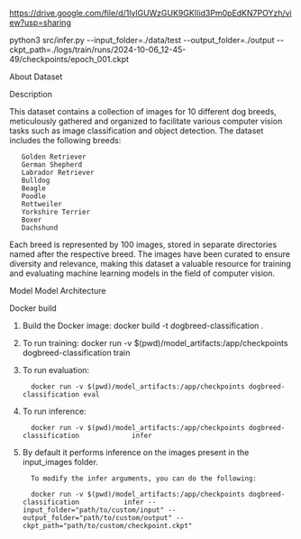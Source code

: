 https://drive.google.com/file/d/1lylGUWzGUK9GKIIid3Pm0pEdKN7POYzh/view?usp=sharing



python3 src/infer.py --input_folder=./data/test --output_folder=./output --ckpt_path=./logs/train/runs/2024-10-06_12-45-49/checkpoints/epoch_001.ckpt


About Dataset

Description

This dataset contains a collection of images for 10 different dog breeds, meticulously gathered and organized to facilitate various computer vision tasks such as image classification and object detection. The dataset includes the following breeds:

       Golden Retriever
       German Shepherd
       Labrador Retriever
       Bulldog
       Beagle
       Poodle
       Rottweiler
       Yorkshire Terrier
       Boxer
       Dachshund

Each breed is represented by 100 images, stored in separate directories named after the respective breed. The images have been curated to ensure diversity and relevance, making this dataset a valuable resource for training and evaluating machine learning models in the field of computer vision.


Model 
    Model Architecture

Docker build

 1. Build the Docker image:
        docker build -t dogbreed-classification .
 
 2. To run training:
          docker run -v $(pwd)/model_artifacts:/app/checkpoints dogbreed-classification             train
 3. To run evaluation:

          docker run -v $(pwd)/model_artifacts:/app/checkpoints dogbreed-classification eval
 4. To run inference:

          docker run -v $(pwd)/model_artifacts:/app/checkpoints dogbreed-classification             infer

 5. By default it performs inference on the images present in the input_images folder.

          To modify the infer arguments, you can do the following:

          docker run -v $(pwd)/model_artifacts:/app/checkpoints dogbreed-classification           infer --input_folder="path/to/custom/input" --                                                    output_folder="path/to/custom/output" --            ckpt_path="path/to/custom/checkpoint.ckpt"

